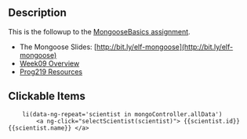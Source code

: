 ## Description

This is the followup to the [MongooseBasics assignment][mb].

- The Mongoose Slides: [http://bit.ly/elf-mongoose](http://bit.ly/elf-mongoose)
- [Week09 Overview](http://www.ccalvert.net/books/CloudNotes/Prog219/Prog219-Week09-2015.html)
- [Prog219 Resources]()


## Clickable Items

```
	li(data-ng-repeat='scientist in mongoController.allData')
		<a ng-click="selectScientist(scientist)"> {{scientist.id}} {{scientist.name}} </a>
```

[mb]: http://www.ccalvert.net/books/CloudNotes/Assignments/MongooseBasics.html
